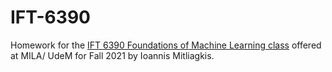 # IFT-6390

Homework for the [IFT 6390 Foundations of Machine Learning class](http://mitliagkas.github.io/ift6390-ml-class/) offered at MILA/ UdeM for Fall 2021 by Ioannis Mitliagkis. 
